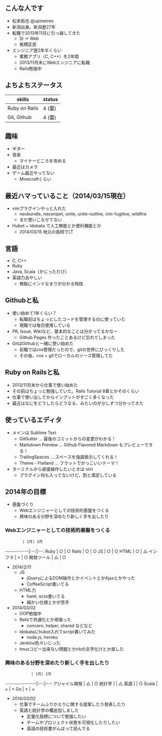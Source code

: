 ## こんな人です
* 松本拓也 @upinetree
* 新潟出身。新潟歴27年
* 転職で2013年11月に引っ越してきた
  * SI -> Web
  * 板橋区民
* エンジニア歴2年半くらい
  * 業務アプリ（C, C++）を2年間
  * 2013/11月末にWebエンジニアに転職
  * Rails勉強中

## よちよちステータス

skills        | status
--------------|--------
Ruby on Rails | 4 (蕾)
Git, Github   | 4 (蕾)

## 趣味
* ギター
* 音楽
  * マイナーどころを攻める
* 最近はカメラ
* ゲーム最近やってない
  * Minecraftくらい

## 最近ハマっていること（2014/03/15現在）
* vimプラグインやっと入れた
  * neobundle, neosnipet, unite, unite-outline, vim-fugitive, wildfire
  * まだ使いこなせてない
* Hubot + Idobata で人工無能とか便利機能とか
  * 2014/03/15 地元の長岡でLT

## 言語
* C, C++
* Ruby
* Java, Scala（かじっただけ）
* 英語力あやしい
  * 無駄にインドなまりが分かる特技

## Githubと私
* 使い始めて1年くらい？
  * 転職前はちょっとしたコードを管理するのに使っていた
  * 現職では毎日使用している
* PR, Issue, Wikiなど、基本的なことは分かってるかなー
  * Github Pages 作ったことあるけど忘れてしまった
* GitはGithubと一緒に使い始めた
  * 前職ではcvs管理だったので、gitの世界にびっくりした
  * その後、cvs + gitでローカルのソース管理してた

## Ruby on Railsと私
* 2013/11月末から仕事で使い始めた
* その前はちょっと勉強していた。Rails Tutorial 8章とかそのくらい
* 仕事で使い出してからインプットがすごく多くなった
* 最近はなにをどうしたらどうなる、みたいのが少しずつ分かってきた

## 使っているエディタ
* メインは Sublime Text
  * GitGutter ... 最後のコミットからの変更がわかる！
  * Markdown Preview ... Github Flavored Markdown もプレビューできる！
  * TrailingSpaces ... スペースを強調表示してくれる！
  * Theme - Flatland ... フラットでかっこいいテーマ！
* ターミナルから直接操作したいときは vim
  * プラグイン何も入ってないけど、割と満足している

## 2014年の目標
* 基盤づくり
  * Webエンジニャーとしての技術的基盤をつくる
  * 興味のある分野を深めたり新しく手を出したり

### Webエンジニャーとしての技術的基盤をつくる

            | 1月| 2月
------------|:--:|:--:
Ruby        | ○  | ○
Rails       | ○  | ○
JS          | ○  | ○
HTML        | ○  | △
インフラ    | ×  | ○
開発ツール  | △  | ○

* 2014/2/11
  * JS
    * jQueryによるDOM操作とかイベントとかAjaxとかやった
    * CoffeeScript書いてる
  * HTML力
    * haml, scss書いてる
    * 細かい仕様とかが苦手
* 2014/03/02
  * OOP勉強中
  * Railsで共通化とか頑張った
    * concern, helper, shared などなど
  * Idobataにhubot入れてscript書いてみた
    * node.js, heroku
  * Jenkins色々いじった
  * tmuxコピー出来ない問題とかirbの文字化けとか直した

### 興味のある分野を深めたり新しく手を出したり

                | 1月| 2月
----------------|:--:|:--:
アジャイル開発  | △  | ○
統計学          |    | △
英語            |    | ○
Scala           | ×  | ×
Go              | ×  | ×

* 2014/03/02
  * 仕事でチームふりかえりに関する提案したり発表したり
  * 英語と統計学の欄追加しました
    * 定量化指標について勉強したい
    * チームやプロジェクト状態を可視化したりしたい
    * 英語の技術書がんばって読んでる


